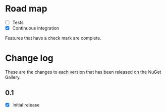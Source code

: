 # Road map
- [ ] Tests
- [x] Continuous integration

Features that have a check mark are complete.

# Change log
These are the changes to each version that has been released on the NuGet Gallery.

## 0.1
- [x] Initial release

